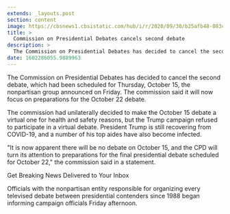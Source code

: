 ```yaml
--- 
extends: _layouts.post 
section: content 
image: https://cbsnews1.cbsistatic.com/hub/i/r/2020/09/30/b25afb48-083c-4e46-8a35-c072d2b7c81f/thumbnail/1200x630/9885c47829dbc18e3476b92469cabf53/gettyimages-1277463832.jpg 
title: > 
  Commission on Presidential Debates cancels second debate 
description: > 
  The Commission on Presidential Debates has decided to cancel the second debate, which had been scheduled for Thursday, October 15, the nonpartisan group announced on Friday.The commission said it will now focus on preparations for the October 22 debate.The commission had unilaterally decided to make the October 15 debate a virtual one for health and safety reasons, but the Trump campaign refused to participate in a virtual debate."It is now apparent there will be no debate on October 15, and the CPD will turn its attention to preparations for the final presidential debate scheduled for October 22," the commission said in a statement.Get Breaking News Delivered to Your InboxOfficials with the nonpartisan entity responsible for organizing every televised debate between presidential contenders since 1988 began informing campaign officials Friday afternoon. 
date: 1602286055.9889963 
--- 
```

The Commission on Presidential Debates has decided to cancel the second debate, which had been scheduled for Thursday, October 15, the nonpartisan group announced on Friday. The commission said it will now focus on preparations for the October 22 debate.

The commission had unilaterally decided to make the October 15 debate a virtual one for health and safety reasons, but the Trump campaign refused to participate in a virtual debate. President Trump is still recovering from COVID-19, and a number of his top aides have also become infected.

"It is now apparent there will be no debate on October 15, and the CPD will turn its attention to preparations for the final presidential debate scheduled for October 22," the commission said in a statement.

Get Breaking News Delivered to Your Inbox

Officials with the nonpartisan entity responsible for organizing every televised debate between presidential contenders since 1988 began informing campaign officials Friday afternoon.
